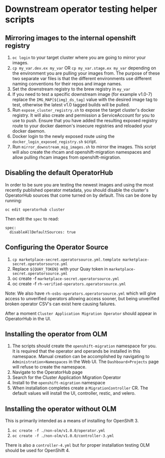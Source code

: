 # Downstream operator testing helper scripts

## Mirroring images to the internal openshift registry

1. `oc login` to your target cluster where you are going to mirror your images.
1. `cp my_var.dev.ex my_var` OR `cp my_var.stage.ex my_var` depending on the environment
you are pulling your images from. The purpose of these two separate var files is that
the different environments use different naming conventions for their repos and image names.
1. Set the downstream registry to the brew registry in `my_var`
1. If you need to test a specific downstream image (for example v1.0-7) replace the `IMG_MAP[${img}_ds_tag]` value with the desired image tag to test, otherwise the latest v1.0 tagged builds will be pulled.
1. Run `expose_cluster_registry.sh` to expose the target cluster's docker registry.
It will also create and permission a ServiceAccount for you to use to push.
Ensure that you have added the resulting exposed registry route to your docker
daemon's insecure registries and reloaded your docker daemon.
1. Docker login to the newly exposed route using the `docker_login_exposed_registry.sh` script.
1. Run `mirror_downstream_mig_images.sh` to mirror the images. This script will also create the
rhcam and openshift-migration namespaces and allow pulling rhcam images from openshift-migration.

## Disabling the default OperatorHub

In order to be sure you are testing the newest images and using the most
recently published operator metadata, you should disable the cluster's
OperatorHub sources that come turned on by default. This can be done by
running:

`oc edit operatorhub cluster`

Then edit the `spec` to read:

```
spec:
  disableAllDefaultSources: true
```

## Configuring the Operator Source
1. `cp marketplace-secret.operatorsource.yml.template marketplace-secret.operatorsource.yml`
1. Replace `${QUAY_TOKEN}` with your Quay token in `marketplace-secret.operatorsource.yml`
1. oc create -f `marketplace-secret.operatorsource.yml`
1. oc create -f `rh-verified-operators.operatorsource.yml`

Note: We also have `rh-osbs-operators.operatorsource.yml` which will give access to unverified
operators allowing access sooner, but being unverified broken operator CSV's can exist here
causing failures.

After a moment `Cluster Application Migration Operator` should appear in OperatorHub in the UI.

## Installing the operator from OLM
1. The scripts should create the `openshift-migration` namespace for you. It is required that the
operator and operands be installed in this namespace. Manual creation can be accomplished by
navigating to `Administration>Namespaces` in the Web UI. The `Dashboard>Projects` page will refuse
to create the namespace.
1. Navigate to the OperatorHub page
1. Search for the Cluster Application Migration Operator
1. Install to the `openshift-migration` namespace
1. When installation completes create a `MigrationController` CR. The default values will install
the UI, controller, restic, and velero.

## Installing the operator without OLM
This is primarily intended as a means of installing for OpenShift 3.
1. `oc create -f ./non-olm/v1.0.0/operator.yml`
1. `oc create -f ./non-olm/v1.0.0/controller-3.yml`

There is also a `controller-4.yml` but for proper installation testing OLM should be used for OpenShift 4.
